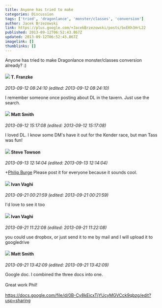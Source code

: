 ```yaml
---
title: Anyone has tried to make
categories: Discussion
tags: ['tried', 'dragonlance', 'monster/classes', 'conversion']
author: Jacek Brzezowski
link: https://plus.google.com/+JacekBrzezowski/posts/bxEKh3HrL22
published: 2013-09-12T06:52:43.867Z
updated: 2013-09-12T06:52:43.867Z
imagelink: []
thumblinks: []
---
```


Anyone has tried to make Dragonlance monster/classes conversion already? :)
<div id='comment z13bzbua1uibgzyyk04ccjoa2mr0fhkherw0k'>
  <h4><img src='{{site.baseurl}}//images/avatars/110330901807759406775_photo.jpg'> T. Franzke</h4>
      <p><cite>2013-09-12 08:24:10 (edited: 2013-09-12 08:24:10)</cite></p>
        <p>I remember someone once posting about DL in the tavern. Just use the search.</p>
</div>
        

<div id='comment z13bzbua1uibgzyyk04ccjoa2mr0fhkherw0k'>
  <h4><img src='{{site.baseurl}}//images/avatars/114058978089705547111_photo.jpg'> Matt Smith</h4>
      <p><cite>2013-09-12 15:17:08 (edited: 2013-09-12 15:17:08)</cite></p>
        <p>I loved DL. I know some DM&#39;s have it out for the Kender race, but man Tass was fun!</p>
</div>
        

<div id='comment z13bzbua1uibgzyyk04ccjoa2mr0fhkherw0k'>
  <h4><img src='{{site.baseurl}}//images/avatars/104818366262644898172_photo.jpg'> Steve Towson</h4>
      <p><cite>2013-09-13 12:14:04 (edited: 2013-09-13 12:14:04)</cite></p>
        <p><span class="proflinkWrapper"><span class="proflinkPrefix">+</span><a class="proflink" href="https://plus.google.com/106067728663607226394" oid="106067728663607226394">Philip Burge</a></span> Please post it for everyone because it sounds cool.</p>
</div>
        

<div id='comment z13bzbua1uibgzyyk04ccjoa2mr0fhkherw0k'>
  <h4><img src='{{site.baseurl}}//images/avatars/116670244276636380421_photo.jpg'> Ivan Vaghi</h4>
      <p><cite>2013-09-21 00:21:59 (edited: 2013-09-21 00:21:59)</cite></p>
        <p>I&#39;d love to see it too</p>
</div>
        

<div id='comment z13bzbua1uibgzyyk04ccjoa2mr0fhkherw0k'>
  <h4><img src='{{site.baseurl}}//images/avatars/116670244276636380421_photo.jpg'> Ivan Vaghi</h4>
      <p><cite>2013-09-21 11:22:08 (edited: 2013-09-21 11:22:08)</cite></p>
        <p>you could use dropbox, or just send it to me by mail and I will upload it to googledrive</p>
</div>
        

<div id='comment z13bzbua1uibgzyyk04ccjoa2mr0fhkherw0k'>
  <h4><img src='{{site.baseurl}}//images/avatars/114058978089705547111_photo.jpg'> Matt Smith</h4>
      <p><cite>2013-09-21 13:42:09 (edited: 2013-09-21 13:42:09)</cite></p>
        <p>Google doc. I combined the three docs into one.<br /><br />Great work Phil!<br /><br /><a href="https://docs.google.com/file/d/0B-Cy8kEicxTjYUcyMGVCck9qbzg/edit?usp=sharing" class="ot-anchor">https://docs.google.com/file/d/0B-Cy8kEicxTjYUcyMGVCck9qbzg/edit?usp=sharing</a></p>
</div>
        